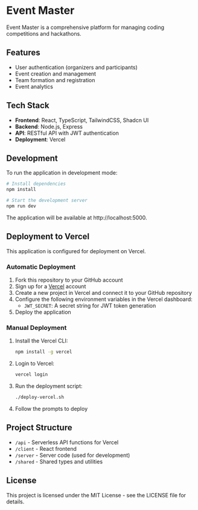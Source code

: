 # Event Master

Event Master is a comprehensive platform for managing coding competitions and hackathons.

## Features

- User authentication (organizers and participants)
- Event creation and management
- Team formation and registration
- Event analytics

## Tech Stack

- **Frontend**: React, TypeScript, TailwindCSS, Shadcn UI
- **Backend**: Node.js, Express 
- **API**: RESTful API with JWT authentication
- **Deployment**: Vercel

## Development

To run the application in development mode:

```bash
# Install dependencies
npm install

# Start the development server
npm run dev
```

The application will be available at http://localhost:5000.

## Deployment to Vercel

This application is configured for deployment on Vercel. 

### Automatic Deployment

1. Fork this repository to your GitHub account
2. Sign up for a [Vercel](https://vercel.com) account
3. Create a new project in Vercel and connect it to your GitHub repository
4. Configure the following environment variables in the Vercel dashboard:
   - `JWT_SECRET`: A secret string for JWT token generation
5. Deploy the application

### Manual Deployment

1. Install the Vercel CLI:
   ```bash
   npm install -g vercel
   ```

2. Login to Vercel:
   ```bash
   vercel login
   ```

3. Run the deployment script:
   ```bash
   ./deploy-vercel.sh
   ```

4. Follow the prompts to deploy

## Project Structure

- `/api` - Serverless API functions for Vercel
- `/client` - React frontend
- `/server` - Server code (used for development)
- `/shared` - Shared types and utilities

## License

This project is licensed under the MIT License - see the LICENSE file for details.